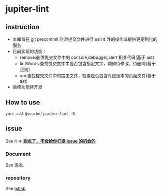 # jupiter-lint

## instruction

-   本库旨在 git precommit 时对提交文件进行 eslint 外的操作或提供更定制化的服务
-   目前实现的功能：
    -   remove:删除提交文件中的 console,debugger,alert 相关代码(基于 ast)
    -   lintWords:查找提交文件中是否包含指定文字，例如待修改，待删除(基于正则)
    -   vm:查找提交文件中的路由文件，检查是否包含对应版本的页面文件(基于 ast)
-   后续功能待开发

## How to use

```
yarn add @souche/jupiter-lint -D
```

## issue

See it => [**别点了，不会给你们提 issue 的机会的**]()

### Document

See [语雀](https://souche.yuque.com/hhr2ch/ocrgtw/hfa0hy).

### repository

See [gitlab](https://git.souche-inc.com/jupiter-f2e/jupiter-lint)
